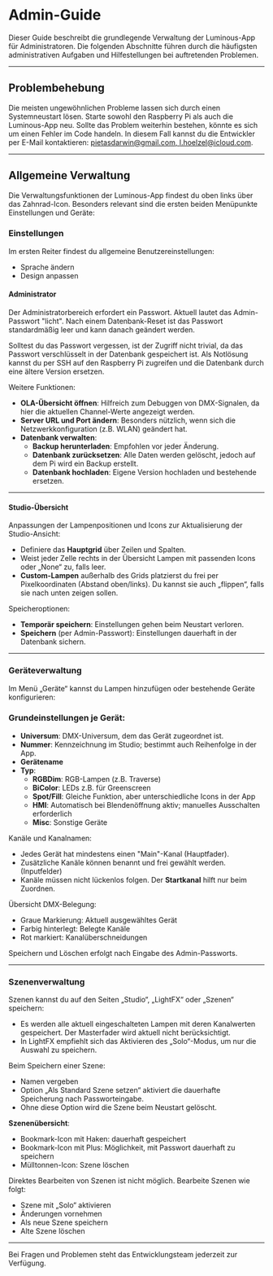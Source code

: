 # Admin-Guide

Dieser Guide beschreibt die grundlegende Verwaltung der Luminous-App für Administratoren. Die folgenden Abschnitte führen durch die häufigsten administrativen Aufgaben und Hilfestellungen bei auftretenden Problemen.

---

## Problembehebung

Die meisten ungewöhnlichen Probleme lassen sich durch einen Systemneustart lösen. Starte sowohl den Raspberry Pi als auch die Luminous-App neu. Sollte das Problem weiterhin bestehen, könnte es sich um einen Fehler im Code handeln. In diesem Fall kannst du die Entwickler per E-Mail kontaktieren: [pietasdarwin@gmail.com, l.hoelzel@icloud.com](mailto:pietasdarwin@gmail.com,l.hoelzel@icloud.com).

---

## Allgemeine Verwaltung

Die Verwaltungsfunktionen der Luminous-App findest du oben links über das Zahnrad-Icon. Besonders relevant sind die ersten beiden Menüpunkte Einstellungen und Geräte:

### Einstellungen

Im ersten Reiter findest du allgemeine Benutzereinstellungen:
- Sprache ändern
- Design anpassen

#### Administrator

Der Administratorbereich erfordert ein Passwort. Aktuell lautet das Admin-Passwort "licht". Nach einem Datenbank-Reset ist das Passwort standardmäßig leer und kann danach geändert werden.

Solltest du das Passwort vergessen, ist der Zugriff nicht trivial, da das Passwort verschlüsselt in der Datenbank gespeichert ist. Als Notlösung kannst du per SSH auf den Raspberry Pi zugreifen und die Datenbank durch eine ältere Version ersetzen.

Weitere Funktionen:
- **OLA-Übersicht öffnen**: Hilfreich zum Debuggen von DMX-Signalen, da hier die aktuellen Channel-Werte angezeigt werden.
- **Server URL und Port ändern**: Besonders nützlich, wenn sich die Netzwerkkonfiguration (z.B. WLAN) geändert hat.
- **Datenbank verwalten**:
  - **Backup herunterladen**: Empfohlen vor jeder Änderung.
  - **Datenbank zurücksetzen**: Alle Daten werden gelöscht, jedoch auf dem Pi wird ein Backup erstellt.
  - **Datenbank hochladen**: Eigene Version hochladen und bestehende ersetzen.

---

#### Studio-Übersicht

Anpassungen der Lampenpositionen und Icons zur Aktualisierung der Studio-Ansicht:
- Definiere das **Hauptgrid** über Zeilen und Spalten.
- Weist jeder Zelle rechts in der Übersicht Lampen mit passenden Icons oder „None“ zu, falls leer.
- **Custom-Lampen** außerhalb des Grids platzierst du frei per Pixelkoordinaten (Abstand oben/links). Du kannst sie auch „flippen“, falls sie nach unten zeigen sollen.

Speicheroptionen:
- **Temporär speichern**: Einstellungen gehen beim Neustart verloren.
- **Speichern** (per Admin-Passwort): Einstellungen dauerhaft in der Datenbank sichern.

---

### Geräteverwaltung

Im Menü „Geräte“ kannst du Lampen hinzufügen oder bestehende Geräte konfigurieren:

### Grundeinstellungen je Gerät:
- **Universum**: DMX-Universum, dem das Gerät zugeordnet ist.
- **Nummer**: Kennzeichnung im Studio; bestimmt auch Reihenfolge in der App.
- **Gerätename**
- **Typ**:
  - **RGBDim**: RGB-Lampen (z.B. Traverse)
  - **BiColor**: LEDs z.B. für Greenscreen
  - **Spot/Fill**: Gleiche Funktion, aber unterschiedliche Icons in der App
  - **HMI**: Automatisch bei Blendenöffnung aktiv; manuelles Ausschalten erforderlich
  - **Misc**: Sonstige Geräte

Kanäle und Kanalnamen:
- Jedes Gerät hat mindestens einen "Main"-Kanal (Hauptfader).
- Zusätzliche Kanäle können benannt und frei gewählt werden. (Inputfelder)
- Kanäle müssen nicht lückenlos folgen. Der **Startkanal** hilft nur beim Zuordnen.

Übersicht DMX-Belegung:
- Graue Markierung: Aktuell ausgewähltes Gerät
- Farbig hinterlegt: Belegte Kanäle
- Rot markiert: Kanalüberschneidungen

Speichern und Löschen erfolgt nach Eingabe des Admin-Passworts.

---

### Szenenverwaltung

Szenen kannst du auf den Seiten „Studio“, „LightFX“ oder „Szenen“ speichern:
- Es werden alle aktuell eingeschalteten Lampen mit deren Kanalwerten gespeichert. Der Masterfader wird aktuell nicht berücksichtigt.
- In LightFX empfiehlt sich das Aktivieren des „Solo“-Modus, um nur die Auswahl zu speichern.

Beim Speichern einer Szene:
- Namen vergeben
- Option „Als Standard Szene setzen“ aktiviert die dauerhafte Speicherung nach Passworteingabe.
- Ohne diese Option wird die Szene beim Neustart gelöscht.

**Szenenübersicht**:
- Bookmark-Icon mit Haken: dauerhaft gespeichert
- Bookmark-Icon mit Plus: Möglichkeit, mit Passwort dauerhaft zu speichern
- Mülltonnen-Icon: Szene löschen

Direktes Bearbeiten von Szenen ist nicht möglich. Bearbeite Szenen wie folgt:
- Szene mit „Solo“ aktivieren
- Änderungen vornehmen
- Als neue Szene speichern
- Alte Szene löschen

---

Bei Fragen und Problemen steht das Entwicklungsteam jederzeit zur Verfügung.



